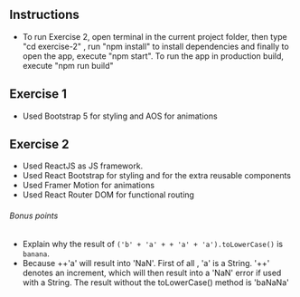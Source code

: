 Instructions
---
* To run Exercise 2, open terminal in the current project folder, then type "cd exercise-2" , run "npm install" to install dependencies and finally to open the app, execute "npm start". To run the app in  production build, execute "npm run build"


Exercise 1
---
* Used Bootstrap 5 for styling and AOS for animations


Exercise 2
---
* Used ReactJS as JS framework. 
* Used React Bootstrap for styling and for the extra reusable components
* Used Framer Motion for animations
* Used React Router DOM for functional routing


###### Bonus points
* Explain why the result of `('b' + 'a' + + 'a' + 'a').toLowerCase()` is `banana`.
* Because ++'a' will result into 'NaN'. First of all , 'a' is a String. '++' denotes an increment, which will then result into a 'NaN' error if used with a String. The result without the toLowerCase() method is 'baNaNa' 

